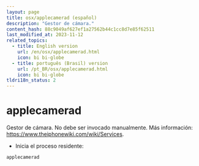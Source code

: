 ```yaml
---
layout: page
title: osx/applecamerad (español)
description: "Gestor de cámara."
content_hash: 88c9049af627ef1a27562b44c1cc8d7e85f62511
last_modified_at: 2023-11-12
related_topics:
  - title: English version
    url: /en/osx/applecamerad.html
    icon: bi bi-globe
  - title: português (Brasil) version
    url: /pt_BR/osx/applecamerad.html
    icon: bi bi-globe
tldri18n_status: 2
---
```

# applecamerad

Gestor de cámara.
No debe ser invocado manualmente.
Más información: <https://www.theiphonewiki.com/wiki/Services>.

- Inicia el proceso residente:

`applecamerad`
